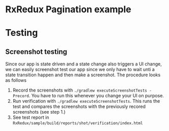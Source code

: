 # RxRedux Pagination example


# Testing

## Screenshot testing
Since our app is state driven and a state change also triggers a UI change, we can easily screenshot
test our app since we only have to wait unti a state transition happen and then make a screenshot.
The procedure looks as follows

1. Record the screenshots with `./gradlew executeScreenshotTests -Precord`.
You have to run this whenever you change your UI on purpose.
2. Run verification with `./gradlew executeScreenshotTests`.
This runs the test and compares the screenshots with the previously recored screenshots (see step 1.)
3. See test report in `RxRedux/sample/build/reports/shot/verification/index.html`

